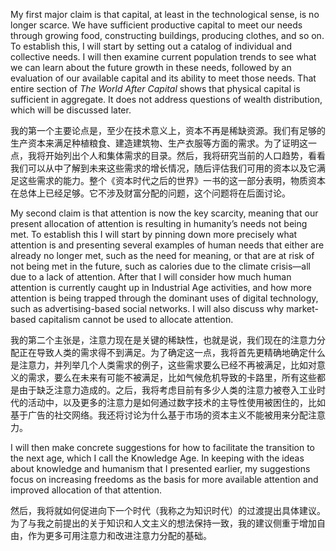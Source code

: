 My first major claim is that capital, at least in the technological sense, is no longer scarce. We have sufficient productive capital to meet our needs through growing food, constructing buildings, producing clothes, and so on. To establish this, I will start by setting out a catalog of individual and collective needs. I will then examine current population trends to see what we can learn about the future growth in these needs, followed by an evaluation of our available capital and its ability to meet those needs. That entire section of *The World After Capital* shows that physical capital is sufficient in aggregate. It does not address questions of wealth distribution, which will be discussed later.

我的第一个主要论点是，至少在技术意义上，资本不再是稀缺资源。我们有足够的生产资本来满足种植粮食、建造建筑物、生产衣服等方面的需求。为了证明这一点，我将开始列出个人和集体需求的目录。然后，我将研究当前的人口趋势，看看我们可以从中了解到未来这些需求的增长情况，随后评估我们可用的资本以及它满足这些需求的能力。整个《资本时代之后的世界》一书的这一部分表明，物质资本在总体上已经足够。它不涉及财富分配的问题，这个问题将在后面讨论。

My second claim is that attention is now the key scarcity, meaning that our present allocation of attention is resulting in humanity’s needs not being met. To establish this I will start by pinning down more precisely what attention is and presenting several examples of human needs that either are already no longer met, such as the need for meaning, or that are at risk of not being met in the future, such as calories due to the climate crisis—all due to a lack of attention. After that I will consider how much human attention is currently caught up in Industrial Age activities, and how more attention is being trapped through the dominant uses of digital technology, such as advertising-based social networks. I will also discuss why market-based capitalism cannot be used to allocate attention.

我的第二个主张是，注意力现在是关键的稀缺性，也就是说，我们现在的注意力分配正在导致人类的需求得不到满足。为了确定这一点，我将首先更精确地确定什么是注意力，并列举几个人类需求的例子，这些需求要么已经不再被满足，比如对意义的需求，要么在未来有可能不被满足，比如气候危机导致的卡路里，所有这些都是由于缺乏注意力造成的。之后，我将考虑目前有多少人类的注意力被卷入工业时代的活动中，以及更多的注意力是如何通过数字技术的主导性使用被困住的，比如基于广告的社交网络。我还将讨论为什么基于市场的资本主义不能被用来分配注意力。

I will then make concrete suggestions for how to facilitate the transition to the next age, which I call the Knowledge Age. In keeping with the ideas about knowledge and humanism that I presented earlier, my suggestions focus on increasing freedoms as the basis for more available attention and improved allocation of that attention.

然后，我将就如何促进向下一个时代（我称之为知识时代）的过渡提出具体建议。为了与我之前提出的关于知识和人文主义的想法保持一致，我的建议侧重于增加自由，作为更多可用注意力和改进注意力分配的基础。
